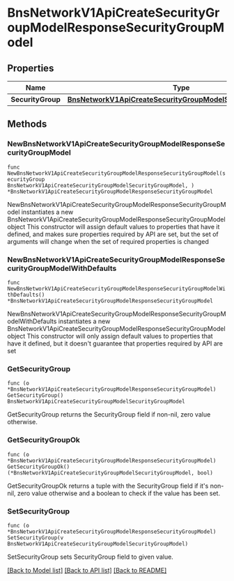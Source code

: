 # BnsNetworkV1ApiCreateSecurityGroupModelResponseSecurityGroupModel

## Properties

Name | Type | Description | Notes
------------ | ------------- | ------------- | -------------
**SecurityGroup** | [**BnsNetworkV1ApiCreateSecurityGroupModelSecurityGroupModel**](BnsNetworkV1ApiCreateSecurityGroupModelSecurityGroupModel.md) |  | 

## Methods

### NewBnsNetworkV1ApiCreateSecurityGroupModelResponseSecurityGroupModel

`func NewBnsNetworkV1ApiCreateSecurityGroupModelResponseSecurityGroupModel(securityGroup BnsNetworkV1ApiCreateSecurityGroupModelSecurityGroupModel, ) *BnsNetworkV1ApiCreateSecurityGroupModelResponseSecurityGroupModel`

NewBnsNetworkV1ApiCreateSecurityGroupModelResponseSecurityGroupModel instantiates a new BnsNetworkV1ApiCreateSecurityGroupModelResponseSecurityGroupModel object
This constructor will assign default values to properties that have it defined,
and makes sure properties required by API are set, but the set of arguments
will change when the set of required properties is changed

### NewBnsNetworkV1ApiCreateSecurityGroupModelResponseSecurityGroupModelWithDefaults

`func NewBnsNetworkV1ApiCreateSecurityGroupModelResponseSecurityGroupModelWithDefaults() *BnsNetworkV1ApiCreateSecurityGroupModelResponseSecurityGroupModel`

NewBnsNetworkV1ApiCreateSecurityGroupModelResponseSecurityGroupModelWithDefaults instantiates a new BnsNetworkV1ApiCreateSecurityGroupModelResponseSecurityGroupModel object
This constructor will only assign default values to properties that have it defined,
but it doesn't guarantee that properties required by API are set

### GetSecurityGroup

`func (o *BnsNetworkV1ApiCreateSecurityGroupModelResponseSecurityGroupModel) GetSecurityGroup() BnsNetworkV1ApiCreateSecurityGroupModelSecurityGroupModel`

GetSecurityGroup returns the SecurityGroup field if non-nil, zero value otherwise.

### GetSecurityGroupOk

`func (o *BnsNetworkV1ApiCreateSecurityGroupModelResponseSecurityGroupModel) GetSecurityGroupOk() (*BnsNetworkV1ApiCreateSecurityGroupModelSecurityGroupModel, bool)`

GetSecurityGroupOk returns a tuple with the SecurityGroup field if it's non-nil, zero value otherwise
and a boolean to check if the value has been set.

### SetSecurityGroup

`func (o *BnsNetworkV1ApiCreateSecurityGroupModelResponseSecurityGroupModel) SetSecurityGroup(v BnsNetworkV1ApiCreateSecurityGroupModelSecurityGroupModel)`

SetSecurityGroup sets SecurityGroup field to given value.



[[Back to Model list]](../README.md#documentation-for-models) [[Back to API list]](../README.md#documentation-for-api-endpoints) [[Back to README]](../README.md)


